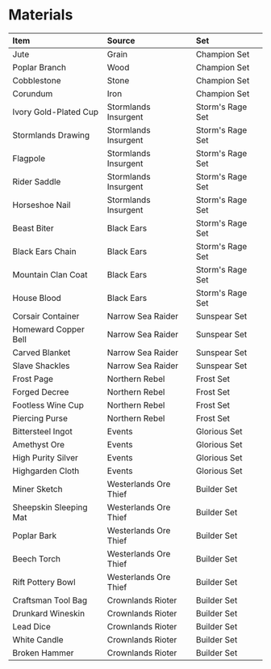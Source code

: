 <!-- TITLE: Materials -->

# Materials
Item | Source | Set
:--- | :--- | :---
Jute | Grain | Champion Set
Poplar Branch | Wood | Champion Set
Cobblestone | Stone | Champion Set
Corundum | Iron | Champion Set
Ivory Gold-Plated Cup | Stormlands Insurgent | Storm's Rage Set
Stormlands Drawing | Stormlands Insurgent | Storm's Rage Set
Flagpole | Stormlands Insurgent | Storm's Rage Set
Rider Saddle | Stormlands Insurgent | Storm's Rage Set
Horseshoe Nail | Stormlands Insurgent | Storm's Rage Set
Beast Biter | Black Ears | Storm's Rage Set
Black Ears Chain | Black Ears | Storm's Rage Set
Mountain Clan Coat | Black Ears | Storm's Rage Set
House Blood | Black Ears | Storm's Rage Set
Corsair Container | Narrow Sea Raider | Sunspear Set
Homeward Copper Bell | Narrow Sea Raider | Sunspear Set
Carved Blanket | Narrow Sea Raider | Sunspear Set
Slave Shackles | Narrow Sea Raider | Sunspear Set
Frost Page | Northern Rebel | Frost Set
Forged Decree | Northern Rebel | Frost Set
Footless Wine Cup | Northern Rebel | Frost Set
Piercing Purse | Northern Rebel | Frost Set
Bittersteel Ingot | Events | Glorious Set
Amethyst Ore | Events | Glorious Set
High Purity Silver | Events | Glorious Set
Highgarden Cloth | Events | Glorious Set
Miner Sketch | Westerlands Ore Thief | Builder Set
Sheepskin Sleeping Mat | Westerlands Ore Thief | Builder Set
Poplar Bark | Westerlands Ore Thief | Builder Set
Beech Torch | Westerlands Ore Thief | Builder Set
Rift Pottery Bowl | Westerlands Ore Thief | Builder Set
Craftsman Tool Bag | Crownlands Rioter | Builder Set
Drunkard Wineskin | Crownlands Rioter | Builder Set
Lead Dice | Crownlands Rioter | Builder Set
White Candle | Crownlands Rioter | Builder Set
Broken Hammer | Crownlands Rioter | Builder Set